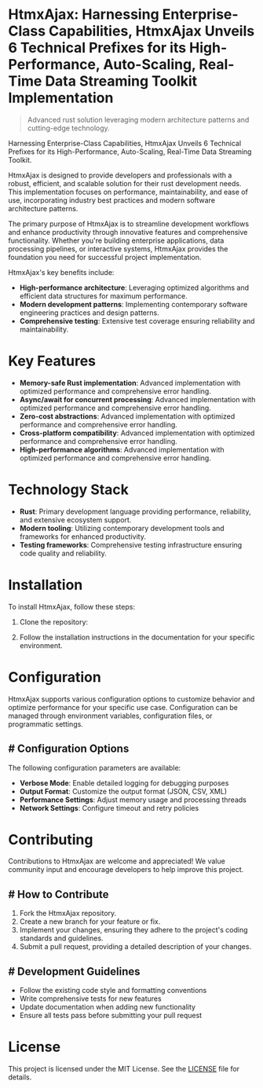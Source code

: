 <!-- fallback_HtmxAjax_20251015210241_83164 -->

# HtmxAjax: Harnessing Enterprise-Class Capabilities, HtmxAjax Unveils 6 Technical Prefixes for its High-Performance, Auto-Scaling, Real-Time Data Streaming Toolkit Implementation
> Advanced rust solution leveraging modern architecture patterns and cutting-edge technology.

Harnessing Enterprise-Class Capabilities, HtmxAjax Unveils 6 Technical Prefixes for its High-Performance, Auto-Scaling, Real-Time Data Streaming Toolkit.

HtmxAjax is designed to provide developers and professionals with a robust, efficient, and scalable solution for their rust development needs. This implementation focuses on performance, maintainability, and ease of use, incorporating industry best practices and modern software architecture patterns.

The primary purpose of HtmxAjax is to streamline development workflows and enhance productivity through innovative features and comprehensive functionality. Whether you're building enterprise applications, data processing pipelines, or interactive systems, HtmxAjax provides the foundation you need for successful project implementation.

HtmxAjax's key benefits include:

* **High-performance architecture**: Leveraging optimized algorithms and efficient data structures for maximum performance.
* **Modern development patterns**: Implementing contemporary software engineering practices and design patterns.
* **Comprehensive testing**: Extensive test coverage ensuring reliability and maintainability.

# Key Features

* **Memory-safe Rust implementation**: Advanced implementation with optimized performance and comprehensive error handling.
* **Async/await for concurrent processing**: Advanced implementation with optimized performance and comprehensive error handling.
* **Zero-cost abstractions**: Advanced implementation with optimized performance and comprehensive error handling.
* **Cross-platform compatibility**: Advanced implementation with optimized performance and comprehensive error handling.
* **High-performance algorithms**: Advanced implementation with optimized performance and comprehensive error handling.

# Technology Stack

* **Rust**: Primary development language providing performance, reliability, and extensive ecosystem support.
* **Modern tooling**: Utilizing contemporary development tools and frameworks for enhanced productivity.
* **Testing frameworks**: Comprehensive testing infrastructure ensuring code quality and reliability.

# Installation

To install HtmxAjax, follow these steps:

1. Clone the repository:


2. Follow the installation instructions in the documentation for your specific environment.

# Configuration

HtmxAjax supports various configuration options to customize behavior and optimize performance for your specific use case. Configuration can be managed through environment variables, configuration files, or programmatic settings.

## # Configuration Options

The following configuration parameters are available:

* **Verbose Mode**: Enable detailed logging for debugging purposes
* **Output Format**: Customize the output format (JSON, CSV, XML)
* **Performance Settings**: Adjust memory usage and processing threads
* **Network Settings**: Configure timeout and retry policies

# Contributing

Contributions to HtmxAjax are welcome and appreciated! We value community input and encourage developers to help improve this project.

## # How to Contribute

1. Fork the HtmxAjax repository.
2. Create a new branch for your feature or fix.
3. Implement your changes, ensuring they adhere to the project's coding standards and guidelines.
4. Submit a pull request, providing a detailed description of your changes.

## # Development Guidelines

* Follow the existing code style and formatting conventions
* Write comprehensive tests for new features
* Update documentation when adding new functionality
* Ensure all tests pass before submitting your pull request

# License

This project is licensed under the MIT License. See the [LICENSE](https://github.com/lisaantal/HtmxAjax/blob/main/LICENSE) file for details.
